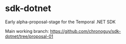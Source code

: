 # sdk-dotnet
Early alpha-proposal-stage for the Temporal .NET SDK

Main working branch:
https://github.com/chronoguy/sdk-dotnet/tree/proposal-01
